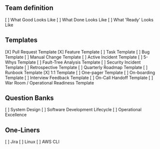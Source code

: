 ## Team definition
[ ] What Good Looks Like
[ ] What Done Looks Like
[ ] What 'Ready' Looks Like

## Templates
[X] Pull Request Template
[X] Feature Template
[ ] Task Template
[ ] Bug Template
[ ] Manual Change Template
[ ] Active Incident Template
[ ] 5-Whys Template
[ ] Fault-Tree Analysis Template
[ ] Security Incident Template
[ ] Retrospective Template
[ ] Quarterly Roadmap Template
[ ] Runbook Template
[X] 1:1 Template
[ ] One-pager Template
[ ] On-boarding Template
[ ] Interview Feedback Template
[ ] On-Call Handoff Template
[ ] War Room / Operational Readiness Template

## Question Banks
[ ] System Design
[ ] Software Development Lifecycle
[ ] Operational Excellence

## One-Liners
[ ] Jira
[ ] Linux
[ ] AWS CLI
